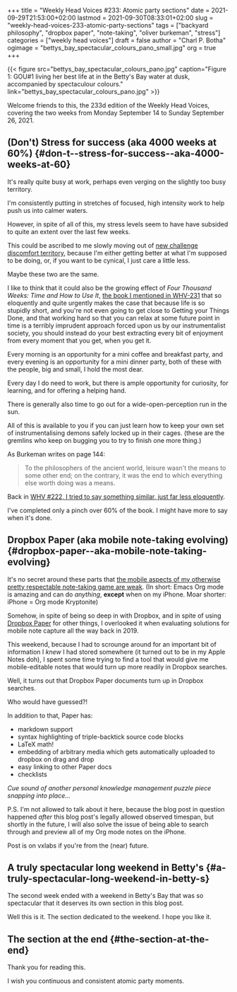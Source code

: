 +++
title = "Weekly Head Voices #233: Atomic party sections"
date = 2021-09-29T21:53:00+02:00
lastmod = 2021-09-30T08:33:01+02:00
slug = "weekly-head-voices-233-atomic-party-sections"
tags = ["backyard philosophy", "dropbox paper", "note-taking", "oliver burkeman", "stress"]
categories = ["weekly head voices"]
draft = false
author = "Charl P. Botha"
ogimage = "bettys_bay_spectacular_colours_pano_small.jpg"
org = true
+++

{{< figure src="bettys_bay_spectacular_colours_pano.jpg" caption="Figure 1: GOU#1 living her best life at in the Betty's Bay water at dusk, accompanied by spectaculour colours." link="bettys_bay_spectacular_colours_pano.jpg" >}}

Welcome friends to this, the 233d edition of the Weekly Head Voices, covering
the two weeks from Monday September 14 to Sunday September 26, 2021.


## (Don't) Stress for success (aka 4000 weeks at 60%) {#don-t--stress-for-success--aka-4000-weeks-at-60}

It's really quite busy at work, perhaps even verging on the slightly too busy
territory.

I'm consistently putting in stretches of focused, high intensity work to help
push us into calmer waters.

However, in spite of all of this, my stress levels seem to have have subsided
to quite an extent over the last few weeks.

This could be ascribed to me slowly moving out of [new challenge discomfort
territory](/2021/06/16/weekly-head-voices-226-stress-practice/#eternal-practice-vs-stress), because I'm either getting better at what I'm supposed to be doing,
or, if you want to be cynical, I just care a little less.

Maybe these two are the same.

I like to think that it could also be the growing effect of _Four Thousand
Weeks: Time and How to Use It_, [the book I mentioned in WHV-231](/2021/09/02/weekly-head-voices-231-two-thousand-four-hundred-fourty-four/#how-i-m-putting-down-my-work) that so
eloquently and quite urgently makes the case that because life is so stupidly
short, and you're not even going to get close to Getting your Things Done, and
that working hard so that you can relax at some future point in time is a
terribly imprudent approach forced upon us by our instrumentalist society, you
should instead do your best extracting every bit of enjoyment from every moment
that you get, when you get it.

Every morning is an opportunity for a mini coffee and breakfast party, and
every evening is an opportunity for a mini dinner party, both of these with the
people, big and small, I hold the most dear.

Every day I do need to work, but there is ample opportunity for curiosity, for
learning, and for offering a helping hand.

There is generally also time to go out for a wide-open-perception run in the
sun.

All of this is available to you if you can just learn how to keep your own set
of instrumentalising demons safely locked up in their cages. (these are the
gremlins who keep on bugging you to try to finish one more thing.)

As Burkeman writes on page 144:

> To the philosophers of the ancient world, leisure wasn't the means to some
> other end; on the contrary, it was the end to which everything else worth doing
> was a means.

Back in [WHV #222, I tried to say something similar, just far less eloquently](/2021/05/08/weekly-head-voices-222-scotty-we-need-more-power/#flip-it).

I've completed only a pinch over 60% of the book. I might have more to say when
it's done.


## Dropbox Paper (aka mobile note-taking evolving) {#dropbox-paper--aka-mobile-note-taking-evolving}

It's no secret around these parts that [the mobile aspects of my otherwise
pretty respectable note-taking game are weak](/2019/09/21/note-taking-strategy-2019/#mobile). (In short: Emacs Org mode is
amazing and can do _anything_, **except** when on my iPhone. Moar shorter: iPhone =
Org mode Kryptonite)

Somehow, in spite of being so deep in with Dropbox, and in spite of using
[Dropbox Paper](https://www.dropbox.com/paper) for other things, I overlooked it when evaluating solutions for
mobile note capture all the way back in 2019.

This weekend, because I had to scrounge around for an important bit of
information I _knew_ I had stored somewhere (it turned out to be in my Apple
Notes doh), I spent some time trying to find a tool that would give me
mobile-editable notes that would turn up more readily in Dropbox searches.

Well, it turns out that Dropbox Paper documents turn up in Dropbox searches.

Who would have guessed?!

In addition to that, Paper has:

-   markdown support
-   syntax highlighting of triple-backtick source code blocks
-   LaTeX math!
-   embedding of arbitrary media which gets automatically uploaded to dropbox on
    drag and drop
-   easy linking to other Paper docs
-   checklists

_Cue sound of another personal knowledge management puzzle piece snapping into place..._

P.S. I'm not allowed to talk about it here, because the blog post in question
happened _after_ this blog post's legally allowed observed timespan, but shortly
in the future, I will also solve the issue of being able to search through and
preview all of my Org mode notes on the iPhone.

Post is on vxlabs if you're from the (near) future.


## A truly spectacular long weekend in Betty's {#a-truly-spectacular-long-weekend-in-betty-s}

The second week ended with a weekend in Betty's Bay that was so spectacular
that it deserves its own section in this blog post.

Well this is it. The section dedicated to the weekend. I hope you like it.


## The section at the end {#the-section-at-the-end}

Thank you for reading this.

I wish you continuous and consistent atomic party moments.
